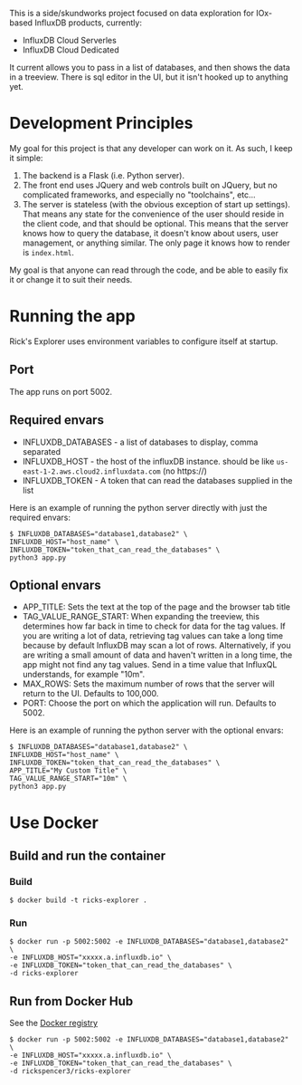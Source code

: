 This is a side/skundworks project focused on data exploration for IOx-based InfluxDB products, currently:
 * InfluxDB Cloud Serverles
 * InfluxDB Cloud Dedicated

It current allows you to pass in a list of databases, and then shows the data in a treeview. There is sql editor in the UI, but it isn't hooked up to anything yet.

# Development Principles
My goal for this project is that any developer can work on it. As such, I keep it simple:
 1. The backend is a Flask (i.e. Python server).
 2. The front end uses JQuery and web controls built on JQuery, but no complicated frameworks, and especially no "toolchains", etc... 
 3. The server is stateless (with the obvious exception of start up settings). That means any state for the convenience of the user should reside in the client code, and that should be optional. This means that the server knows how to query the database, it doesn't know about users, user management, or anything similar. The only page it knows how to render is ```index.html```. 

My goal is that anyone can read through the code, and be able to easily fix it or change it to suit their needs. 

# Running the app
Rick's Explorer uses environment variables to configure itself at startup.

## Port
The app runs on port 5002.

## Required envars
 * INFLUXDB_DATABASES - a list of databases to display, comma separated
 * INFLUXDB_HOST - the host of the influxDB instance. should be like ```us-east-1-2.aws.cloud2.influxdata.com``` (no https://)
 * INFLUXDB_TOKEN - A token that can read the databases supplied in the list

Here is an example of running the python server directly with just the required envars:
```
$ INFLUXDB_DATABASES="database1,database2" \
INFLUXDB_HOST="host_name" \
INFLUXDB_TOKEN="token_that_can_read_the_databases" \
python3 app.py
```
## Optional envars
 * APP_TITLE: Sets the text at the top of the page and the browser tab title
 * TAG_VALUE_RANGE_START: When expanding the treeview, this determines how far back in time to check for data for the tag values. If you are writing a lot of data, retrieving tag values can take a long time because by default InfluxDB may scan a lot of rows. Alternatively, if you are writing a small amount of data and haven't written in a long time, the app might not find any tag values. Send in a time value that InfluxQL understands, for example "10m".
 * MAX_ROWS: Sets the maximum number of rows that the server will return to the UI. Defaults to 100,000.
 * PORT: Choose the port on which the application will run. Defaults to 5002.

 Here is an example of running the python server with the optional envars:
```
$ INFLUXDB_DATABASES="database1,database2" \
INFLUXDB_HOST="host_name" \
INFLUXDB_TOKEN="token_that_can_read_the_databases" \
APP_TITLE="My Custom Title" \
TAG_VALUE_RANGE_START="10m" \
python3 app.py
```
# Use Docker
## Build and run the container
### Build
```
$ docker build -t ricks-explorer .
```
### Run
```
$ docker run -p 5002:5002 -e INFLUXDB_DATABASES="database1,database2" \
-e INFLUXDB_HOST="xxxxx.a.influxdb.io" \
-e INFLUXDB_TOKEN="token_that_can_read_the_databases" \
-d ricks-explorer
```

## Run from Docker Hub
See the [Docker registry](https://hub.docker.com/repository/docker/rickspencer3/ricks-explorer/general)
```
$ docker run -p 5002:5002 -e INFLUXDB_DATABASES="database1,database2" \
-e INFLUXDB_HOST="xxxxx.a.influxdb.io" \
-e INFLUXDB_TOKEN="token_that_can_read_the_databases" \
-d rickspencer3/ricks-explorer
```